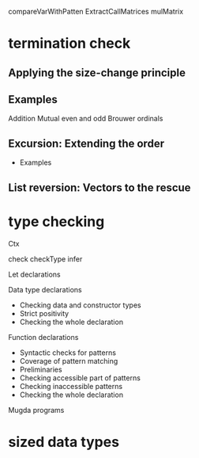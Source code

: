 compareVarWithPatten
ExtractCallMatrices
mulMatrix

# termination check

## Applying the size-change principle

## Examples

Addition
Mutual even and odd
Brouwer ordinals

## Excursion: Extending the order

- Examples

## List reversion: Vectors to the rescue

# type checking

Ctx

check
checkType
infer

Let declarations

Data type declarations

- Checking data and constructor types
- Strict positivity
- Checking the whole declaration

Function declarations

- Syntactic checks for patterns
- Coverage of pattern matching
- Preliminaries
- Checking accessible part of patterns
- Checking inaccessible patterns
- Checking the whole declaration

Mugda programs

# sized data types
